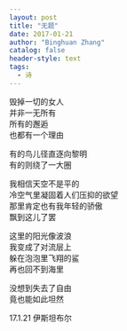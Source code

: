 ```yaml
---
layout: post
title: "无题"
date: 2017-01-21
author: "Binghuan Zhang"
catalog: false
header-style: text
tags:
  - 诗
---
```


毁掉一切的女人  
并非一无所有  
所有的邂逅  
也都有一个理由  

有的鸟儿径直逐向黎明  
有的则绕了一大圈  

我相信天空不是平的  
冷空气里凝固着人们压抑的欲望  
那里肯定也有我年轻的骄傲  
飘到这儿了罢  

这里的阳光像波浪  
我变成了对流层上  
躲在泡泡里飞翔的鲨  
再也回不到海里  

没想到失去了自由  
竟也能如此坦然  

17.1.21 伊斯坦布尔
